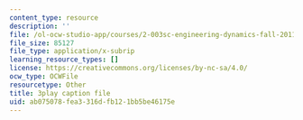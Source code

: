 ```yaml
---
content_type: resource
description: ''
file: /ol-ocw-studio-app/courses/2-003sc-engineering-dynamics-fall-2011/ab075078fea3316dfb121bb5be46175e_f1pxiNDTyHc.srt
file_size: 85127
file_type: application/x-subrip
learning_resource_types: []
license: https://creativecommons.org/licenses/by-nc-sa/4.0/
ocw_type: OCWFile
resourcetype: Other
title: 3play caption file
uid: ab075078-fea3-316d-fb12-1bb5be46175e
---
```

